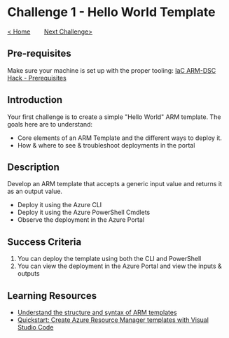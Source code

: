 # Challenge 1 - Hello World Template

[< Home](../readme.md)&nbsp;&nbsp;&nbsp;&nbsp;&nbsp;&nbsp;&nbsp;&nbsp;[Next Challenge>](./ARM-Challenge-02.md)

## Pre-requisites

Make sure your machine is set up with the proper tooling: [IaC ARM-DSC Hack - Prerequisites](../Student/Guides/Prerequisites.md)


## Introduction

Your first challenge is to create a simple "Hello World" ARM template. The goals here are to understand:

- Core elements of an ARM Template and the different ways to deploy it.
- How & where to see & troubleshoot deployments in the portal

## Description

Develop an ARM template that accepts a generic input value and returns it as an output value.
   - Deploy it using the Azure CLI
   - Deploy it using the Azure PowerShell Cmdlets
   - Observe the deployment in the Azure Portal

## Success Criteria

1. You can deploy the template using both the CLI and PowerShell
1. You can view the deployment in the Azure Portal and view the inputs & outputs

## Learning Resources

- [Understand the structure and syntax of ARM templates](https://docs.microsoft.com/en-us/azure/azure-resource-manager/templates/template-syntax) 
- [Quickstart: Create Azure Resource Manager templates with Visual Studio Code](https://docs.microsoft.com/en-us/azure/azure-resource-manager/templates/quickstart-create-templates-use-visual-studio-code?tabs=CLI)
